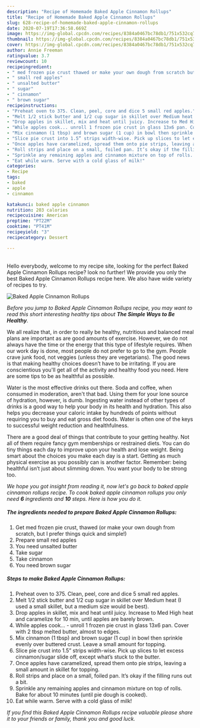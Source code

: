 ```yaml
---
description: "Recipe of Homemade Baked Apple Cinnamon Rollups"
title: "Recipe of Homemade Baked Apple Cinnamon Rollups"
slug: 628-recipe-of-homemade-baked-apple-cinnamon-rollups
date: 2020-07-19T17:36:58.669Z
image: https://img-global.cpcdn.com/recipes/8384a0467bc78db1/751x532cq70/baked-apple-cinnamon-rollups-recipe-main-photo.jpg
thumbnail: https://img-global.cpcdn.com/recipes/8384a0467bc78db1/751x532cq70/baked-apple-cinnamon-rollups-recipe-main-photo.jpg
cover: https://img-global.cpcdn.com/recipes/8384a0467bc78db1/751x532cq70/baked-apple-cinnamon-rollups-recipe-main-photo.jpg
author: Annie Freeman
ratingvalue: 3.7
reviewcount: 10
recipeingredient:
- " med frozen pie crust thawed or make your own dough from scratch but I prefer things quick and simple"
- " small red apples"
- " unsalted butter"
- " sugar"
- " cinnamon"
- " brown sugar"
recipeinstructions:
- "Preheat oven to 375. Clean, peel, core and dice 5 small red apples."
- "Melt 1/2 stick butter and 1/2 cup sugar in skillet over Medium heat (I used a small skillet, but a medium size would be best)."
- "Drop apples in skillet, mix and heat until juicy. Increase to Med High heat and caramelize for 10 min, until apples are barely brown."
- "While apples cook... unroll 1 frozen pie crust in glass 13x6 pan. Cover with 2 tbsp melted butter, almost to edges."
- "Mix cinnamon (1 tbsp) and brown sugar (1 cup) in bowl then sprinkle evenly over buttered crust. Leave a small amount for topping."
- "Slice pie crust into 1.5” strips width-wise. Pick up slices to let excess cinnamon/sugar slide off, except what’s stuck to the butter."
- "Once apples have caramelized, spread them onto pie strips, leaving a small amount in skillet for topping."
- "Roll strips and place on a small, foiled pan. It’s okay if the filling runs out a bit."
- "Sprinkle any remaining apples and cinnamon mixture on top of rolls. Bake for about 10 minutes (until pie dough is cooked)."
- "Eat while warm. Serve with a cold glass of milk!"
categories:
- Recipe
tags:
- baked
- apple
- cinnamon

katakunci: baked apple cinnamon 
nutrition: 203 calories
recipecuisine: American
preptime: "PT22M"
cooktime: "PT41M"
recipeyield: "3"
recipecategory: Dessert

---
```

<br>
Hello everybody, welcome to my recipe site, looking for the perfect Baked Apple Cinnamon Rollups recipe? look no further! We provide you only the best Baked Apple Cinnamon Rollups recipe here. We also have wide variety of recipes to try.
<br>


![Baked Apple Cinnamon Rollups](https://img-global.cpcdn.com/recipes/8384a0467bc78db1/751x532cq70/baked-apple-cinnamon-rollups-recipe-main-photo.jpg)

<i>Before you jump to Baked Apple Cinnamon Rollups recipe, you may want to read this short interesting healthy tips about <strong>The Simple Ways to Be Healthy</strong>.</i>

We all realize that, in order to really be healthy, nutritious and balanced meal plans are important as are good amounts of exercise. However, we do not always have the time or the energy that this type of lifestyle requires. When our work day is done, most people do not prefer to go to the gym. People crave junk food, not veggies (unless they are vegetarians). The good news is that making healthy choices doesn’t have to be irritating. If you are conscientious you'll get all of the activity and healthy food you need. Here are some tips to be as healthful as possible.

Water is the most effective drinks out there. Soda and coffee, when consumed in moderation, aren't that bad. Using them for your lone source of hydration, however, is dumb. Ingesting water instead of other types of drinks is a good way to help your body in its health and hydration. This also helps you decrease your caloric intake by hundreds of points without requiring you to buy and eat gross diet foods. Water is often one of the keys to successful weight reduction and healthfulness.

There are a good deal of things that contribute to your getting healthy. Not all of them require fancy gym memberships or restrained diets. You can do tiny things each day to improve upon your health and lose weight. Being smart about the choices you make each day is a start. Getting as much physical exercise as you possibly can is another factor. Remember: being healthful isn’t just about slimming down. You want your body to be strong too. 


<i>We hope you got insight from reading it, now let's go back to baked apple cinnamon rollups recipe. To cook baked apple cinnamon rollups you only need <strong>6</strong> ingredients and <strong>10</strong> steps. Here is how you do it.
</i>

##### The ingredients needed to prepare Baked Apple Cinnamon Rollups:

1. Get  med frozen pie crust, thawed (or make your own dough from scratch, but I prefer things quick and simple!)
1. Prepare  small red apples
1. You need  unsalted butter
1. Take  sugar
1. Take  cinnamon
1. You need  brown sugar


##### Steps to make Baked Apple Cinnamon Rollups:

1. Preheat oven to 375. Clean, peel, core and dice 5 small red apples.
1. Melt 1/2 stick butter and 1/2 cup sugar in skillet over Medium heat (I used a small skillet, but a medium size would be best).
1. Drop apples in skillet, mix and heat until juicy. Increase to Med High heat and caramelize for 10 min, until apples are barely brown.
1. While apples cook... - unroll 1 frozen pie crust in glass 13x6 pan. Cover with 2 tbsp melted butter, almost to edges.
1. Mix cinnamon (1 tbsp) and brown sugar (1 cup) in bowl then sprinkle evenly over buttered crust. Leave a small amount for topping.
1. Slice pie crust into 1.5” strips width-wise. Pick up slices to let excess cinnamon/sugar slide off, except what’s stuck to the butter.
1. Once apples have caramelized, spread them onto pie strips, leaving a small amount in skillet for topping.
1. Roll strips and place on a small, foiled pan. It’s okay if the filling runs out a bit.
1. Sprinkle any remaining apples and cinnamon mixture on top of rolls. Bake for about 10 minutes (until pie dough is cooked).
1. Eat while warm. Serve with a cold glass of milk!


<i>If you find this Baked Apple Cinnamon Rollups recipe valuable please share it to your friends or family, thank you and good luck.</i>

